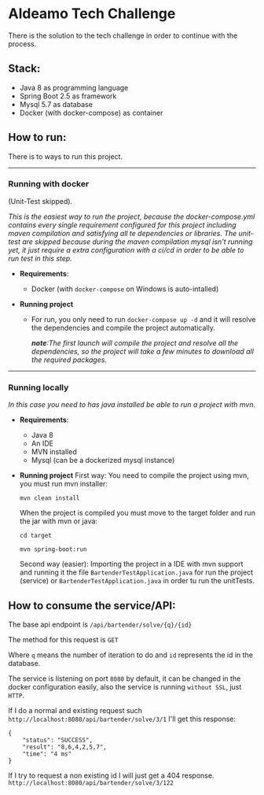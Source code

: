 # Aldeamo Tech Challenge

There is the solution to the tech challenge in order to continue with the process.

## Stack:
- Java 8 as programming language
- Spring Boot 2.5 as framework
- Mysql 5.7 as database
- Docker (with docker-compose) as container


## How to run:

There is to ways to run this project.

---
### Running with docker
(Unit-Test skipped).
  
*This is the easiest way to run the project, because the docker-compose.yml contains every single requirement configured for this project including maven compilation and satisfying all te dependencies or libraries. The unit-test are skipped because during the maven compilation mysql isn't running yet, it just require a extra configuration with a ci/cd in order to be able to run test in this step.*

- **Requirements**:
    - Docker (with `docker-compose` on Windows is auto-intalled)

- **Running project**
    - For run, you only need to run `docker-compose up -d` and it will resolve the dependencies and compile the project automatically.
    
        ***note**:The first launch will compile the project and resolve all the dependencies, so the project will take a few minutes to download all the required packages.*

----

### Running locally 
*In this case you need to has java installed be able to run a project with mvn.*
- **Requirements**:
    - Java 8
    - An IDE
    - MVN installed
    - Mysql (can be a dockerized mysql instance)

- **Running project**
    First way:
    You need to compile the project using mvn, you must run mvn installer:
  
    `mvn clean install`

    When the project is compiled you must move to the target folder and run the jar with mvn or java:
  
    `cd target`
  
    `mvn spring-boot:run`

    Second way (easier): 
        Importing the project in a IDE with mvn support and running it the file `BartenderTestApplication.java` for run the project (service) or `BartenderTestApplication.java` in order tu run the unitTests.



## How to consume the service/API:
The base api endpoint is `/api/bartender/solve/{q}/{id}` 

The method for this request is `GET`

Where `q` means the number of iteration to do and `id` represents the id in the database.

The service is listening on port `8080` by default, it can be changed in the docker configuration easily, also the service is running `without SSL`, just `HTTP`.



If I do a normal and existing request such  `http://localhost:8080/api/bartender/solve/3/1` I'll get this response:

```
{
    "status": "SUCCESS",
    "result": "8,6,4,2,5,7",
    "time": "4 ms"
}
```


If I try to request a non existing id I will just get a 404 response.
`http://localhost:8080/api/bartender/solve/3/122`
